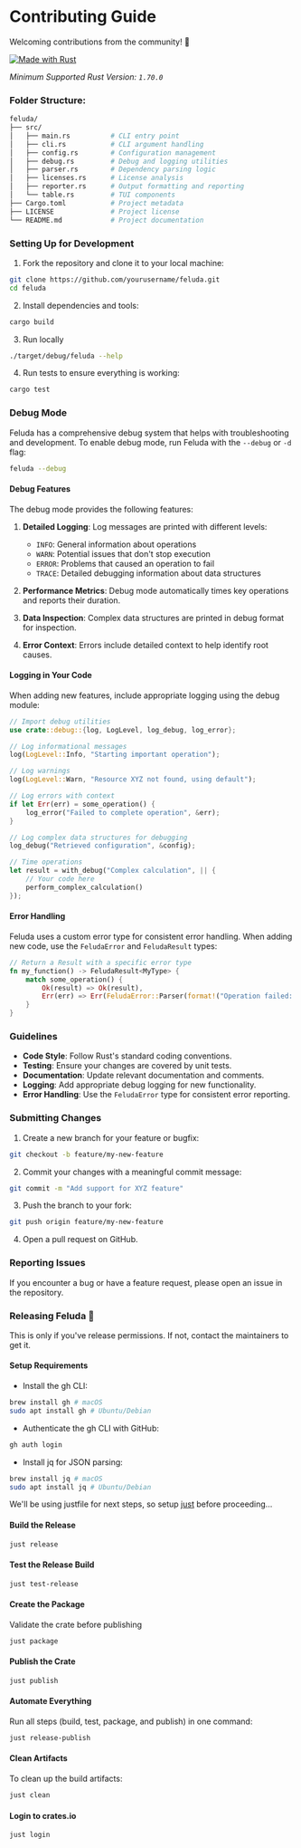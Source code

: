# Contributing Guide

Welcoming contributions from the community! 🙌

[![Made with Rust](https://img.shields.io/badge/Made%20with-Rust-orange?logo=rust)](https://www.rust-lang.org/)

_Minimum Supported Rust Version: `1.70.0`_

### Folder Structure:

```sh
feluda/
├── src/
│   ├── main.rs          # CLI entry point
│   ├── cli.rs           # CLI argument handling
│   ├── config.rs        # Configuration management
│   ├── debug.rs         # Debug and logging utilities
│   ├── parser.rs        # Dependency parsing logic
│   ├── licenses.rs      # License analysis
│   ├── reporter.rs      # Output formatting and reporting
│   └── table.rs         # TUI components
├── Cargo.toml           # Project metadata
├── LICENSE              # Project license
└── README.md            # Project documentation
```

### Setting Up for Development

1. Fork the repository and clone it to your local machine:

```sh
git clone https://github.com/yourusername/feluda.git
cd feluda
```

2. Install dependencies and tools:

```sh
cargo build
```

3. Run locally

```sh
./target/debug/feluda --help
```

4. Run tests to ensure everything is working:

```sh
cargo test
```

### Debug Mode

Feluda has a comprehensive debug system that helps with troubleshooting and development. To enable debug mode, run Feluda with the `--debug` or `-d` flag:

```sh
feluda --debug
```

#### Debug Features

The debug mode provides the following features:

1. **Detailed Logging**: Log messages are printed with different levels:
   - `INFO`: General information about operations
   - `WARN`: Potential issues that don't stop execution
   - `ERROR`: Problems that caused an operation to fail
   - `TRACE`: Detailed debugging information about data structures

2. **Performance Metrics**: Debug mode automatically times key operations and reports their duration.

3. **Data Inspection**: Complex data structures are printed in debug format for inspection.

4. **Error Context**: Errors include detailed context to help identify root causes.

#### Logging in Your Code

When adding new features, include appropriate logging using the debug module:

```rust
// Import debug utilities
use crate::debug::{log, LogLevel, log_debug, log_error};

// Log informational messages
log(LogLevel::Info, "Starting important operation");

// Log warnings
log(LogLevel::Warn, "Resource XYZ not found, using default");

// Log errors with context
if let Err(err) = some_operation() {
    log_error("Failed to complete operation", &err);
}

// Log complex data structures for debugging
log_debug("Retrieved configuration", &config);

// Time operations
let result = with_debug("Complex calculation", || {
    // Your code here
    perform_complex_calculation()
});
```

#### Error Handling

Feluda uses a custom error type for consistent error handling. When adding new code, use the `FeludaError` and `FeludaResult` types:

```rust
// Return a Result with a specific error type
fn my_function() -> FeludaResult<MyType> {
    match some_operation() {
        Ok(result) => Ok(result),
        Err(err) => Err(FeludaError::Parser(format!("Operation failed: {}", err)))
    }
}
```

### Guidelines

- **Code Style**: Follow Rust's standard coding conventions.
- **Testing**: Ensure your changes are covered by unit tests.
- **Documentation**: Update relevant documentation and comments.
- **Logging**: Add appropriate debug logging for new functionality.
- **Error Handling**: Use the `FeludaError` type for consistent error reporting.

### Submitting Changes

1. Create a new branch for your feature or bugfix:

```sh
git checkout -b feature/my-new-feature
```

2. Commit your changes with a meaningful commit message:

```sh
git commit -m "Add support for XYZ feature"
```

3. Push the branch to your fork:

```sh
git push origin feature/my-new-feature
```

4. Open a pull request on GitHub.

### Reporting Issues

If you encounter a bug or have a feature request, please open an issue in the repository.

### Releasing Feluda 🚀

This is only if you've release permissions. If not, contact the maintainers to get it.

#### Setup Requirements

- Install the gh CLI:
```sh
brew install gh # macOS
sudo apt install gh # Ubuntu/Debian
```

- Authenticate the gh CLI with GitHub:
```sh
gh auth login
```

- Install jq for JSON parsing:
```sh
brew install jq # macOS
sudo apt install jq # Ubuntu/Debian
```

We'll be using justfile for next steps, so setup [just](https://github.com/casey/just) before proceeding...

#### Build the Release
```sh
just release
```

#### Test the Release Build
```sh
just test-release
```

#### Create the Package
Validate the crate before publishing
```sh
just package
```

#### Publish the Crate
```sh
just publish
```

#### Automate Everything
Run all steps (build, test, package, and publish) in one command:

```sh
just release-publish
```

#### Clean Artifacts
To clean up the build artifacts:

```sh
just clean
```

#### Login to crates.io
```sh
just login
```
